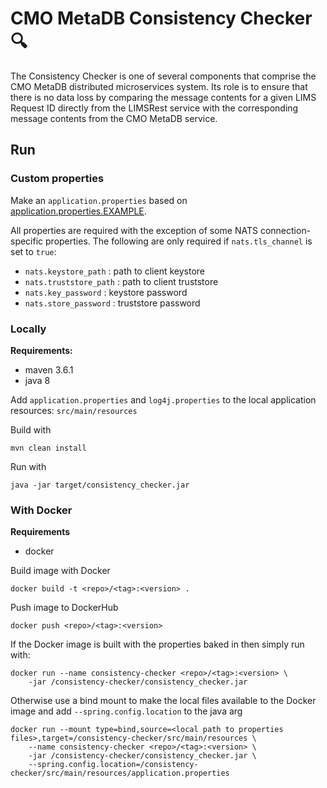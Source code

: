 # CMO MetaDB Consistency Checker 🔍

The Consistency Checker is one of several components that comprise the CMO MetaDB distributed microservices system. Its role is to ensure that there is no data loss by comparing the message contents for a given LIMS Request ID directly from the LIMSRest service with the corresponding message contents from the CMO MetaDB service.

## Run

### Custom properties

Make an `application.properties` based on [application.properties.EXAMPLE](src/main/resources/application.properties.EXAMPLE). 

All properties are required with the exception of some NATS connection-specific properties. The following are only required if `nats.tls_channel` is set to `true`:

- `nats.keystore_path` : path to client keystore
- `nats.truststore_path` : path to client truststore
- `nats.key_password` : keystore password
- `nats.store_password` : truststore password

### Locally

**Requirements:**
- maven 3.6.1
- java 8

Add `application.properties` and `log4j.properties` to the local application resources: `src/main/resources`

Build with 

```
mvn clean install
```

Run with 

```
java -jar target/consistency_checker.jar
```

### With Docker

**Requirements**
- docker

Build image with Docker

```
docker build -t <repo>/<tag>:<version> .
```

Push image to DockerHub 

```
docker push <repo>/<tag>:<version>
```

If the Docker image is built with the properties baked in then simply run with:


```
docker run --name consistency-checker <repo>/<tag>:<version> \
	-jar /consistency-checker/consistency_checker.jar
```

Otherwise use a bind mount to make the local files available to the Docker image and add  `--spring.config.location` to the java arg

```
docker run --mount type=bind,source=<local path to properties files>,target=/consistency-checker/src/main/resources \
	--name consistency-checker <repo>/<tag>:<version> \
	-jar /consistency-checker/consistency_checker.jar \
	--spring.config.location=/consistency-checker/src/main/resources/application.properties
```

